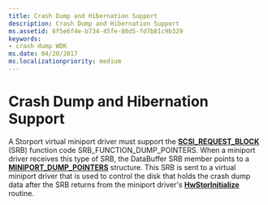 ```yaml
---
title: Crash Dump and Hibernation Support
description: Crash Dump and Hibernation Support
ms.assetid: 6f5e6f4e-b734-45fe-80d5-fd7b81c9b329
keywords:
- crash dump WDK
ms.date: 04/20/2017
ms.localizationpriority: medium
---
```


# Crash Dump and Hibernation Support


A Storport virtual miniport driver must support the [**SCSI\_REQUEST\_BLOCK**](https://docs.microsoft.com/windows-hardware/drivers/ddi/srb/ns-srb-_scsi_request_block) (SRB) function code SRB\_FUNCTION\_DUMP\_POINTERS. When a miniport driver receives this type of SRB, the DataBuffer SRB member points to a [**MINIPORT\_DUMP\_POINTERS**](https://docs.microsoft.com/windows-hardware/drivers/ddi/storport/ns-storport-_miniport_dump_pointers) structure. This SRB is sent to a virtual miniport driver that is used to control the disk that holds the crash dump data after the SRB returns from the miniport driver's [**HwStorInitialize**](https://docs.microsoft.com/windows-hardware/drivers/ddi/storport/nc-storport-hw_initialize) routine.

 

 




